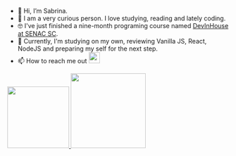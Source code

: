 <body>
    <section class='about_me'>
        <ul>
          <li>🤗 Hi, I’m Sabrina.</li>
          <li>🤔 I am a very curious person. I love studying, reading and lately coding.</li>
          <li>🤓 I've just finished a nine-month programing course named <a href='https://devinhouse.tech/'>DevInHouse at SENAC SC</a>.</li>
          <li>🥰 Currently, I'm studying on my own, reviewing Vanilla JS, React, NodeJS and preparing my self for the next step.</li>
          <li>📫 How to reach me out   <a href='https://www.linkedin.com/in/sabrinamaral/'><img src="https://cdn.jsdelivr.net/gh/devicons/devicon/icons/linkedin/linkedin-original.svg" height='25rem'/></a>
          </li>
        </ul>
    </section>  
    <div>
        <a href="https://github.com/seu-usuário-aqui">
        <img height="140em" src="https://github-readme-stats.vercel.app/api/top-langs/?username=sabrinamaral&layout=compact&langs_count=7&theme=dracula"/>
        <img height="170em" src="https://github-readme-stats.vercel.app/api?username=sabrinamaral&show_icons=true&theme=dracula&include_all_commits=true&count_private=true"/>
    </div> 
</body>
<!---
IdBrandNew/IdBrandNew is a ✨ special ✨ repository because its `README.md` (this file) appears on your GitHub profile.
You can click the Preview link to take a look at your changes.
--->
